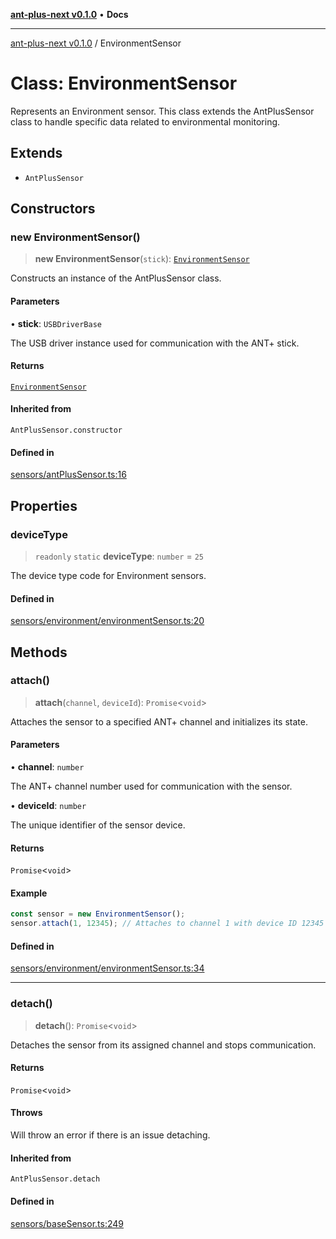 [**ant-plus-next v0.1.0**](../README.md) • **Docs**

***

[ant-plus-next v0.1.0](../globals.md) / EnvironmentSensor

# Class: EnvironmentSensor

Represents an Environment sensor.
This class extends the AntPlusSensor class to handle specific data related to environmental monitoring.

## Extends

- `AntPlusSensor`

## Constructors

### new EnvironmentSensor()

> **new EnvironmentSensor**(`stick`): [`EnvironmentSensor`](EnvironmentSensor.md)

Constructs an instance of the AntPlusSensor class.

#### Parameters

• **stick**: `USBDriverBase`

The USB driver instance used for communication with the ANT+ stick.

#### Returns

[`EnvironmentSensor`](EnvironmentSensor.md)

#### Inherited from

`AntPlusSensor.constructor`

#### Defined in

[sensors/antPlusSensor.ts:16](https://github.com/Benjamin-Stefan/ant-plus-next/blob/d470eb84e6da33529ea57df2a5b331a44f806a81/src/sensors/antPlusSensor.ts#L16)

## Properties

### deviceType

> `readonly` `static` **deviceType**: `number` = `25`

The device type code for Environment sensors.

#### Defined in

[sensors/environment/environmentSensor.ts:20](https://github.com/Benjamin-Stefan/ant-plus-next/blob/d470eb84e6da33529ea57df2a5b331a44f806a81/src/sensors/environment/environmentSensor.ts#L20)

## Methods

### attach()

> **attach**(`channel`, `deviceId`): `Promise`\<`void`\>

Attaches the sensor to a specified ANT+ channel and initializes its state.

#### Parameters

• **channel**: `number`

The ANT+ channel number used for communication with the sensor.

• **deviceId**: `number`

The unique identifier of the sensor device.

#### Returns

`Promise`\<`void`\>

#### Example

```ts
const sensor = new EnvironmentSensor();
sensor.attach(1, 12345); // Attaches to channel 1 with device ID 12345
```

#### Defined in

[sensors/environment/environmentSensor.ts:34](https://github.com/Benjamin-Stefan/ant-plus-next/blob/d470eb84e6da33529ea57df2a5b331a44f806a81/src/sensors/environment/environmentSensor.ts#L34)

***

### detach()

> **detach**(): `Promise`\<`void`\>

Detaches the sensor from its assigned channel and stops communication.

#### Returns

`Promise`\<`void`\>

#### Throws

Will throw an error if there is an issue detaching.

#### Inherited from

`AntPlusSensor.detach`

#### Defined in

[sensors/baseSensor.ts:249](https://github.com/Benjamin-Stefan/ant-plus-next/blob/d470eb84e6da33529ea57df2a5b331a44f806a81/src/sensors/baseSensor.ts#L249)
